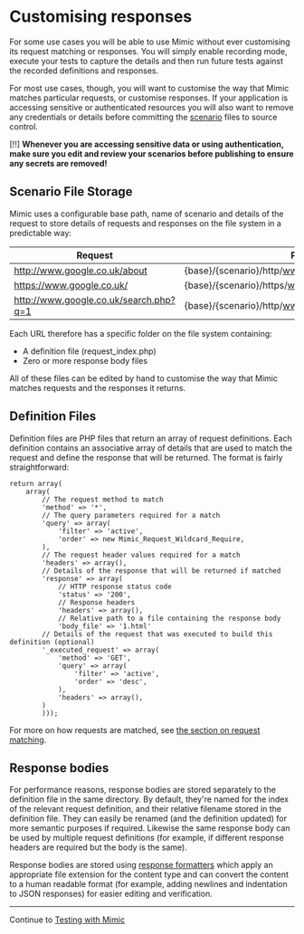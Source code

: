 # Customising responses

For some use cases you will be able to use Mimic without ever customising its
request matching or responses. You will simply enable recording mode, execute your
tests to capture the details and then run future tests against the recorded
definitions and responses.

For most use cases, though, you will want to customise the way that Mimic matches
particular requests, or customise responses. If your application is accessing
sensitive or authenticated resources you will also want to remove any credentials
or details before committing the [scenario](/#scenarios) files to source control.

[!!] **Whenever you are accessing sensitive data or using authentication, make sure
you edit and review your scenarios before publishing to ensure any secrets are
removed!**

## Scenario File Storage

Mimic uses a configurable base path, name of scenario and details of the request
to store details of requests and responses on the file system in a predictable way:

Request                                |Path
---------------------------------------|--------------------
http://www.google.co.uk/about          | {base}/{scenario}/http/www.google.co.uk/about/
https://www.google.co.uk/              | {base}/{scenario}/https/www.google.co.uk/
http://www.google.co.uk/search.php?q=1 | {base}/{scenario}/http/www.google.co.uk/search.php/

Each URL therefore has a specific folder on the file system containing:

 * A definition file (request_index.php)
 * Zero or more response body files

All of these files can be edited by hand to customise the way that Mimic matches
requests and the responses it returns.

## Definition Files

Definition files are PHP files that return an array of request definitions. Each
definition contains an associative array of details that are used to match the
request and define the response that will be returned. The format is fairly
straightforward:

    return array(
        array(
            // The request method to match
            'method' => '*',
            // The query parameters required for a match
            'query' => array(
                'filter' => 'active',
                'order' => new Mimic_Request_Wildcard_Require,
            ),
            // The request header values required for a match
            'headers' => array(),
            // Details of the response that will be returned if matched
            'response' => array(
                // HTTP response status code
                'status' => '200',
                // Response headers
                'headers' => array(),
                // Relative path to a file containing the response body
                'body_file' => '1.html'
            // Details of the request that was executed to build this definition (optional)
            '_executed_request' => array(
                'method' => 'GET',
                'query' => array(
                    'filter' => 'active',
                    'order' => 'desc',
                ),
                'headers' => array(),
            )
            )));

For more on how requests are matched, see [the section on request matching](matching).

## Response bodies

For performance reasons, response bodies are stored separately to the definition
file in the same directory. By default, they're named for the index of the
relevant request definition, and their relative filename stored in the definition
file. They can easily be renamed (and the definition updated) for more semantic
purposes if required. Likewise the same response body can be used by multiple
request definitions (for example, if different response headers are required but
the body is the same).

Response bodies are stored using [response formatters](formatters) which apply an
appropriate file extension for the content type and can convert the content to a
human readable format (for example, adding newlines and indentation to JSON responses)
for easier editing and verification.

---
Continue to [Testing with Mimic](testing)